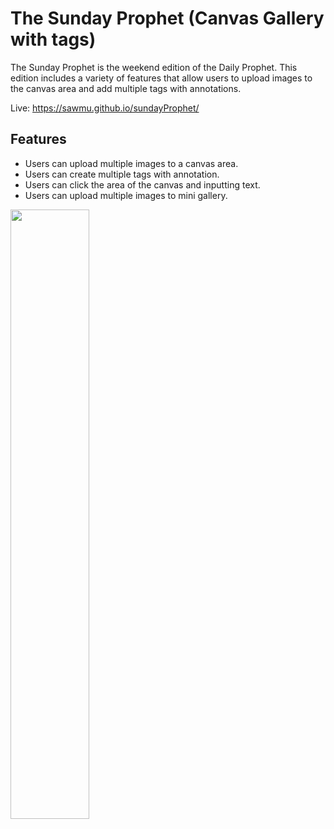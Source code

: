 # The Sunday Prophet (Canvas Gallery with tags)

The Sunday Prophet is the weekend edition of the Daily Prophet. This edition includes a variety of features that allow users to upload images to the canvas area and add multiple tags with annotations.

Live: https://sawmu.github.io/sundayProphet/

## Features

- Users can upload multiple images to a canvas area.
- Users can create multiple tags with annotation.
- Users can click the area of the canvas and inputting text.
- Users can upload multiple images to mini gallery.


<img src="./assets/image/sunday-bg.png" width="50%" height="50%">




